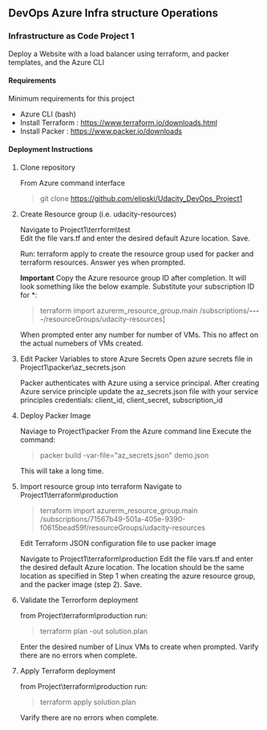 ## DevOps Azure Infra structure Operations ##
### Infrastructure as Code Project 1 ###

Deploy a Website with a load balancer using terraform, and packer templates, and the Azure CLI  

#### Requirements ####
Minimum requirements for this project

* Azure CLI (bash) 
* Install Terraform   : https://www.terraform.io/downloads.html
* Install Packer      : https://www.packer.io/downloads


#### Deployment Instructions ####

1. Clone repository 

    From Azure command interface 
    > git clone https://github.com/elipski/Udacity_DevOps_Project1

2. Create Resource group (i.e. udacity-resources)

    Navigate to Project1\terrform\test\
    Edit the file vars.tf and enter the desired default Azure location. Save.

    Run: terraform apply to create the resource group used for packer and terraform resources.
    Answer yes when prompted.

    **Important**
    Copy the Azure resource group ID after completion. It will look something like the below example. Substitute your subscription ID for *:

    > terraform import azurerm_resource_group.main /subscriptions/********-****-****-****-************/resourceGroups/udacity-resources]

    When prompted enter any number for number of VMs. This no affect on the actual numebers of VMs created.

3. Edit Packer Variables to store Azure Secrets
    Open azure secrets file in Project1\packer\az_secrets.json

    Packer authenticates with Azure using a service principal. After creating Azure service principle update the az_secrets.json file with your service principles credentials: 
    client_id, 
    client_secret,
    subscription_id

4. Deploy Packer Image 

    Naviage to Project1\packer
    From the Azure command line Execute the command:

    > packer build -var-file="az_secrets.json" demo.json

    This will take a long time.

5. Import resource group into terraform
    Navigate to Project1\terraform\production
    
    > terraform import azurerm_resource_group.main /subscriptions/71567b49-501a-405e-9390-f0615bead59f/resourceGroups/udacity-resources
    
    Edit Terraform JSON configuration file to use packer image

    Navigate to Project1\terraform\production
    Edit the file vars.tf and enter the desired default Azure location. The location should be the same location as specified in Step 1 when creating the azure resource group, and the packer image (step 2). Save. 
    
6. Validate the Terrorform deployment

    from Project\terraform\production run:

    > terraform plan -out solution.plan

    Enter the desired number of Linux VMs to create when prompted. 
    Varify there are no errors when complete.

7. Apply Terraform deployment  

    from Project\terraform\production run:

    >terraform apply solution.plan
    
    Varify there are no errors when complete.